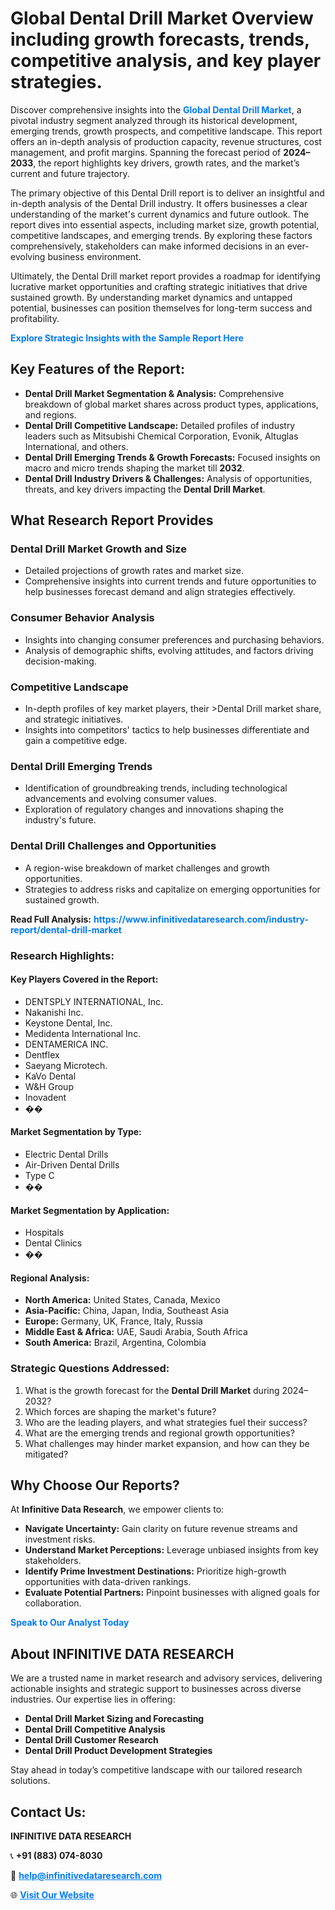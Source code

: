 <h1>Global Dental Drill Market Overview including growth forecasts, trends, competitive analysis, and key player strategies.</h1>
<p>
Discover comprehensive insights into the 
<a href="https://www.infinitivedataresearch.com/industry-report/dental-drill-market" rel="dofollow" style="color: #007BFF; text-decoration: none;"><strong>Global Dental Drill Market</strong></a>, a pivotal industry segment analyzed through its historical development, emerging trends, growth prospects, and competitive landscape. This report offers an in-depth analysis of production capacity, revenue structures, cost management, and profit margins. Spanning the forecast period of <strong>2024–2033</strong>, the report highlights key drivers, growth rates, and the market’s current and future trajectory.
</p>
<p>
The primary objective of this Dental Drill report is to deliver an insightful and in-depth analysis of the Dental Drill industry. It offers businesses a clear understanding of the market's current dynamics and future outlook. The report dives into essential aspects, including market size, growth potential, competitive landscapes, and emerging trends. By exploring these factors comprehensively, stakeholders can make informed decisions in an ever-evolving business environment.
</p>
<p>
Ultimately, the Dental Drill market report provides a roadmap for identifying lucrative market opportunities and crafting strategic initiatives that drive sustained growth. By understanding market dynamics and untapped potential, businesses can position themselves for long-term success and profitability.
</p>
<p>
<a href="https://www.infinitivedataresearch.com/request-sample/reportId=109902" style="color: #007BFF; text-decoration: none;"><strong>Explore Strategic Insights with the Sample Report Here</strong></a>
</p>

<h2>Key Features of the Report:</h2>
<ul>
<li><strong>Dental Drill Market Segmentation & Analysis:</strong> Comprehensive breakdown of global market shares across product types, applications, and regions.</li>
<li><strong>Dental Drill Competitive Landscape:</strong> Detailed profiles of industry leaders such as Mitsubishi Chemical Corporation, Evonik, Altuglas International, and others.</li>
<li><strong>Dental Drill Emerging Trends & Growth Forecasts:</strong> Focused insights on macro and micro trends shaping the market till <strong>2032</strong>.</li>
<li><strong>Dental Drill Industry Drivers & Challenges:</strong> Analysis of opportunities, threats, and key drivers impacting the <strong>Dental Drill Market</strong>.</li>
</ul>

<h2>What Research Report Provides</h2>
<h3>Dental Drill Market Growth and Size</h3>
<ul>
<li>Detailed projections of growth rates and market size.</li>
<li>Comprehensive insights into current trends and future opportunities to help businesses forecast demand and align strategies effectively.</li>
</ul>

<h3>Consumer Behavior Analysis</h3>
<ul>
<li>Insights into changing consumer preferences and purchasing behaviors.</li>
<li>Analysis of demographic shifts, evolving attitudes, and factors driving decision-making.</li>
</ul>

<h3>Competitive Landscape</h3>
<ul>
<li>In-depth profiles of key market players, their >Dental Drill market share, and strategic initiatives.</li>
<li>Insights into competitors' tactics to help businesses differentiate and gain a competitive edge.</li>
</ul>

<h3>Dental Drill Emerging Trends</h3>
<ul>
<li>Identification of groundbreaking trends, including technological advancements and evolving consumer values.</li>
<li>Exploration of regulatory changes and innovations shaping the industry's future.</li>
</ul>

<h3>Dental Drill Challenges and Opportunities</h3>
<ul>
<li>A region-wise breakdown of market challenges and growth opportunities.</li>
<li>Strategies to address risks and capitalize on emerging opportunities for sustained growth.</li>
</ul>
<p><strong>Read Full Analysis:</strong> <a href="https://www.infinitivedataresearch.com/industry-report/dental-drill-market" rel="dofollow" style="color: #007BFF; text-decoration: none;"><strong>https://www.infinitivedataresearch.com/industry-report/dental-drill-market</strong></a></p>
<h3>Research Highlights:</h3>
<h4>Key Players Covered in the Report:</h4>
<ul><li>DENTSPLY INTERNATIONAL, Inc.</li><li>Nakanishi Inc.</li><li>Keystone Dental, Inc.</li><li>Medidenta International Inc.</li><li>DENTAMERICA INC.</li><li>Dentflex</li><li>Saeyang Microtech.</li><li>KaVo Dental</li><li>W&amp;H Group</li><li>Inovadent</li><li>��</li></ul>
<h4>Market Segmentation by Type:</h4>
<ul><li>Electric Dental Drills</li><li>Air-Driven Dental Drills</li><li>Type C</li><li>��</li></ul>
<h4>Market Segmentation by Application:</h4>
<ul><li>Hospitals</li><li>Dental Clinics</li><li>��</li></ul>

<h4>Regional Analysis:</h4>
<ul>
<li><strong>North America:</strong> United States, Canada, Mexico</li>
<li><strong>Asia-Pacific:</strong> China, Japan, India, Southeast Asia</li>
<li><strong>Europe:</strong> Germany, UK, France, Italy, Russia</li>
<li><strong>Middle East & Africa:</strong> UAE, Saudi Arabia, South Africa</li>
<li><strong>South America:</strong> Brazil, Argentina, Colombia</li>
</ul>

<h3>Strategic Questions Addressed:</h3>
<ol>
<li>What is the growth forecast for the <strong>Dental Drill Market</strong> during 2024–2032?</li>
<li>Which forces are shaping the market's future?</li>
<li>Who are the leading players, and what strategies fuel their success?</li>
<li>What are the emerging trends and regional growth opportunities?</li>
<li>What challenges may hinder market expansion, and how can they be mitigated?</li>
</ol>

<h2>Why Choose Our Reports?</h2>
<p>At <strong>Infinitive Data Research</strong>, we empower clients to:</p>
<ul>
<li><strong>Navigate Uncertainty:</strong> Gain clarity on future revenue streams and investment risks.</li>
<li><strong>Understand Market Perceptions:</strong> Leverage unbiased insights from key stakeholders.</li>
<li><strong>Identify Prime Investment Destinations:</strong> Prioritize high-growth opportunities with data-driven rankings.</li>
<li><strong>Evaluate Potential Partners:</strong> Pinpoint businesses with aligned goals for collaboration.</li>
</ul>
<p><a href="https://www.infinitivedataresearch.com/industry-report/dental-drill-market" rel="dofollow" style="color: #007BFF; text-decoration: none;"><strong>Speak to Our Analyst Today</strong></a></p>

<h2>About INFINITIVE DATA RESEARCH</h2>
<p>We are a trusted name in market research and advisory services, delivering actionable insights and strategic support to businesses across diverse industries. Our expertise lies in offering:</p>
<ul>
<li><strong>Dental Drill Market Sizing and Forecasting</strong></li>
<li><strong>Dental Drill Competitive Analysis</strong></li>
<li><strong>Dental Drill Customer Research</strong></li>
<li><strong>Dental Drill Product Development Strategies</strong></li>
</ul>
<p>Stay ahead in today’s competitive landscape with our tailored research solutions.</p>

<h2>Contact Us:</h2>
<p><strong>INFINITIVE DATA RESEARCH</strong></p>
<p>📞 <strong>+91 (883) 074-8030</strong></p>
<p>📧 <strong><a href="mailto:help@infinitivedataresearch.com" style="color: #007BFF;">help@infinitivedataresearch.com</a></strong></p>
<p>🌐 <strong><a href="https://www.infinitivedataresearch.com" rel="dofollow" style="color: #007BFF;">Visit Our Website</a></strong></p>
